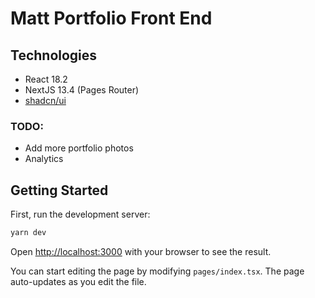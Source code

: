 # Matt Portfolio Front End

## Technologies

- React 18.2
- NextJS 13.4 (Pages Router)
- [shadcn/ui](https://ui.shadcn.com/)

### TODO:

- Add more portfolio photos
- Analytics

## Getting Started

First, run the development server:

```bash
yarn dev
```

Open [http://localhost:3000](http://localhost:3000) with your browser to see the result.

You can start editing the page by modifying `pages/index.tsx`. The page auto-updates as you edit the file.
